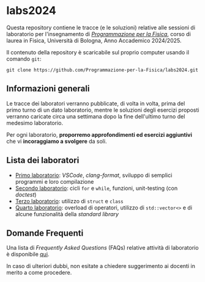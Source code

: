 # labs2024

Questa repository contiene le tracce (e le soluzioni) relative alle sessioni di laboratorio per l'insegnamento di
_[Programmazione per la Fisica](https://github.com/Programmazione-per-la-Fisica/pf2024)_, corso di laurea in Fisica,
Università di Bologna, Anno Accademico 2024/2025.

Il contenuto della repository è scaricabile sul proprio computer usando il
comando `git`:

```shell
git clone https://github.com/Programmazione-per-la-Fisica/labs2024.git
```

## Informazioni generali

Le tracce dei laboratori verranno pubblicate, di volta in volta, prima del primo turno di un dato laboratorio, mentre
le soluzioni degli esercizi proposti verranno caricate circa una settimana dopo la fine dell'ultimo turno del medesimo
laboratorio.

Per ogni laboratorio, **proporremo approfondimenti ed esercizi aggiuntivi** che vi **incoraggiamo a svolgere** da soli.

## Lista dei laboratori

- [Primo laboratorio](lab1/README.md): _VSCode_, _clang-format_, sviluppo di semplici programmi e loro compilazione
- [Secondo laboratorio](lab2/README.md): cicli `for` e `while`, funzioni, unit-testing (con _doctest_)
- [Terzo laboratorio](lab3/README.md): utilizzo di `struct` e `class`
- [Quarto laboratorio](lab4/README.md): overload di operatori, utilizzo di `std::vector<>` e di alcune funzionalità della _standard library_

## Domande Frequenti

Una lista di _Frequently Asked Questions_ (FAQs) relative attività di laboratorio è disponibile [qui](FAQ.md).

In caso di ulteriori dubbi, non esitate a chiedere suggerimento ai docenti in merito a come procedere.
